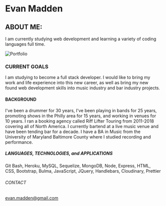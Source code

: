 # Evan Madden

## ABOUT ME:
I am currently studying web development and learning a variety of coding languages full time. 

![Portfolio](https://evmad.github.io/portfolio-one/)

### CURRENT GOALS

I am studying to become a full stack developer. I would like to bring my work and life experience into this new career, as well as bring my new found web development skills into music industry and bar industry projects.

#### BACKGROUND

I've been a drummer for 30 years, I've been playing in bands for 25 years, promoting shows in the Philly area for 15 years, and working in venues for 10 years. I ran a booking agency called Riff Lifter Touring from 2011-2018 covering all of North America. I currently bartend at a live music venue and have been tending bar for a decade. I have a BA in Music from the University of Maryland Baltimore County where I studied recording and performance.

##### LANGUAGES, TECHNOLOGIES, and APPLICATIONS

Git Bash, Heroku, MySQL, Sequelize, MongoDB, Node, Express, HTML, CSS, Bootstrap, Bulma, JavaScript, JQuery, Handlebars, Cloudinary, Prettier

###### CONTACT

evan.madden@gmail.com

